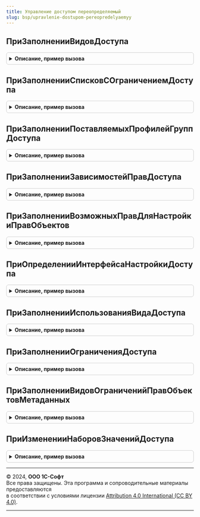 ```yaml
---
title: Управление доступом переопределяемый
slug: bsp/upravlenie-dostupom-pereopredelyaemyy
---
```



## ПриЗаполненииВидовДоступа
<details style="margin: 1em 0; padding: 0.5em; border: 1px solid #ccc; border-radius: 6px;">

<summary style="font-weight: bold; cursor: pointer;">Описание, пример вызова</summary>

```bsl

// Заполняет виды доступа, используемые в ограничениях прав доступа.
// Примечание: виды доступа Пользователи и ВнешниеПользователи предопределены,
// но их можно удалить из списка ВидыДоступа, если они не требуются для ограничения прав доступа.
//
// Параметры:
//  ВидыДоступа - ТаблицаЗначений:
//   * Имя                    - Строка - имя, используемое в описании поставляемых
//                                       профилей групп доступа и текстах ОДД.
//   * Представление          - Строка - представляет вид доступа в профилях и группах доступа.
//   * ТипЗначений            - Тип    - тип ссылки значений доступа,
//                                       например Тип("СправочникСсылка.Номенклатура").
//   * ТипГруппЗначений       - Тип    - тип ссылки групп значений доступа,
//                                       например Тип("СправочникСсылка.ГруппыДоступаНоменклатуры").
//   * НесколькоГруппЗначений - Булево - Истина указывает, что для значения доступа (Номенклатуры) можно
//                                       выбрать несколько групп значений (Групп доступа номенклатуры).
//
// Пример:
//  1. Для настройки прав доступа в разрезе организаций:
//  ВидДоступа = ВидыДоступа.Добавить();
//  ВидДоступа.Имя = "Организации";
//  ВидДоступа.Представление = НСтр("ru = 'Организации'");
//  ВидДоступа.ТипЗначений   = Тип("СправочникСсылка.Организации");
//
//  2. Для настройки прав доступа в разрезе групп партнеров:
//  ВидДоступа = ВидыДоступа.Добавить();
//  ВидДоступа.Имя = "ГруппыПартнеров";
//  ВидДоступа.Представление    = НСтр("ru = 'Группы партнеров'");
//  ВидДоступа.ТипЗначений      = Тип("СправочникСсылка.Партнеры");
//  ВидДоступа.ТипГруппЗначений = Тип("СправочникСсылка.ГруппыДоступаПартнеров");
//
Процедура ПриЗаполненииВидовДоступа(ВидыДоступа) Экспорт
```

Пример вызова
```bsl
УправлениеДоступомПереопределяемый.ПриЗаполненииВидовДоступа(ВидыДоступа) 
```
</details>

## ПриЗаполненииСписковСОграничениемДоступа
<details style="margin: 1em 0; padding: 0.5em; border: 1px solid #ccc; border-radius: 6px;">

<summary style="font-weight: bold; cursor: pointer;">Описание, пример вызова</summary>

```bsl

// Позволяет указать объекты метаданных, для которых задана логика ограничения доступа к данным.
// В модулях менеджеров указанных списков размещается процедура обработчика, например:
//
//// Параметры:
////   Ограничение - см. УправлениеДоступомПереопределяемый.ПриЗаполненииОграниченияДоступа.Ограничение.
////
//Процедура ПриЗаполненииОграниченияДоступа(Ограничение) Экспорт
//
//  Ограничение.Текст =
//  "РазрешитьЧтениеИзменение
//  |ГДЕ
//  |	ЗначениеРазрешено(Организация)
//  |	И ЗначениеРазрешено(Контрагент)";
//
//КонецПроцедуры
//
// Логика ограничения доступа к данным также может быть переопределена в процедуре
// УправлениеДоступомПереопределяемый.ПриЗаполненииОграниченияДоступа.
//
// Параметры:
//  Списки - Соответствие из КлючИЗначение - списки с ограничением доступа:
//             * Ключ     - ОбъектМетаданных - список с ограничением доступа.
//             * Значение - Булево - Истина - текст ограничения в модуле менеджера,
//                                   Ложь   - текст ограничения в этом переопределяемом
//                          модуле в процедуре ПриЗаполненииОграниченияДоступа.
//
Процедура ПриЗаполненииСписковСОграничениемДоступа(Списки) Экспорт
```

Пример вызова
```bsl
УправлениеДоступомПереопределяемый.ПриЗаполненииСписковСОграничениемДоступа(Списки) 
```
</details>

## ПриЗаполненииПоставляемыхПрофилейГруппДоступа
<details style="margin: 1em 0; padding: 0.5em; border: 1px solid #ccc; border-radius: 6px;">

<summary style="font-weight: bold; cursor: pointer;">Описание, пример вызова</summary>

```bsl

// Заполняет описания поставляемых профилей групп доступа и
// переопределяет параметры обновления профилей и групп доступа.
//
// Для автоматической подготовки содержимого процедуры следует воспользоваться инструментами
// разработчика для подсистемы Управление доступом.
//
// Параметры:
//  ОписанияПрофилей - Массив из см. УправлениеДоступом.НовоеОписаниеПрофиляГруппДоступа,
//                               см. УправлениеДоступом.НовоеОписаниеПапкиПрофилейГруппДоступа
//  ПараметрыОбновления - Структура:
//   * ОбновлятьИзмененныеПрофили - Булево - начальное значение Истина.
//   * ЗапретитьИзменениеПрофилей - Булево - начальное значение Истина.
//       Если установить Ложь, тогда поставляемые профили можно не только просматривать, но и редактировать.
//   * ОбновлятьГруппыДоступа     - Булево - начальное значение Истина.
//   * ОбновлятьГруппыДоступаСУстаревшимиНастройками - Булево - начальное значение Ложь.
//       Если установить Истина, то настройки значений, выполненные администратором для
//       вида доступа, который был удален из профиля, будут также удалены из групп доступа.
//
// Пример:
//  ОписаниеПрофиля = УправлениеДоступом.НовоеОписаниеПрофиляГруппДоступа();
//  ОписаниеПрофиля.Имя           = "Менеджер";
//  ОписаниеПрофиля.Идентификатор = "75fa0ecb-98aa-11df-b54f-e0cb4ed5f655";
//  ОписаниеПрофиля.Наименование  = НСтр("ru = 'Менеджер по продажам'", ОбщегоНазначения.КодОсновногоЯзыка());
//  ОписаниеПрофиля.Роли.Добавить("ЗапускВебКлиента");
//  ОписаниеПрофиля.Роли.Добавить("ЗапускТонкогоКлиента");
//  ОписаниеПрофиля.Роли.Добавить("БазовыеПраваБСП");
//  ОписаниеПрофиля.Роли.Добавить("Подсистема_Продажи");
//  ОписаниеПрофиля.Роли.Добавить("ДобавлениеИзменениеДокументовПокупателей");
//  ОписаниеПрофиля.Роли.Добавить("ПросмотрОтчетаКнигаПокупок");
//  ОписанияПрофилей.Добавить(ОписаниеПрофиля);
//
//  ОписаниеПапки = УправлениеДоступом.НовоеОписаниеПапкиПрофилейГруппДоступа();
//  ОписаниеПапки.Имя           = "ДополнительныеПрофили";
//  ОписаниеПапки.Идентификатор = "69a066e7-ce81-11eb-881c-b06ebfbf08c7";
//  ОписаниеПапки.Наименование  = НСтр("ru = 'Дополнительные профили'", ОбщегоНазначения.КодОсновногоЯзыка());
//  ОписанияПрофилей.Добавить(ОписаниеПапки);
//
//  ОписаниеПрофиля = УправлениеДоступом.НовоеОписаниеПрофиляГруппДоступа();
//  ОписаниеПрофиля.Родитель = "ДополнительныеПрофили";
//  ОписаниеПрофиля.Идентификатор = "70179f20-2315-11e6-9bff-d850e648b60c";
//  ОписаниеПрофиля.Наименование = НСтр("ru = 'Редактирование, отправка по почте, сохранение в файл печатных форм (дополнительно)'",
//  	ОбщегоНазначения.КодОсновногоЯзыка());
//  ОписаниеПрофиля.Описание = НСтр("ru = 'Дополнительно назначается пользователям, которым должна быть доступна возможность редактирования,
//  	|перед печатью, отправка по почте и сохранение в файл сформированных печатных форм.'");
//  ОписаниеПрофиля.Роли.Добавить("РедактированиеПечатныхФорм");
//  ОписанияПрофилей.Добавить(ОписаниеПрофиля);
//
Процедура ПриЗаполненииПоставляемыхПрофилейГруппДоступа(ОписанияПрофилей, ПараметрыОбновления) Экспорт
```

Пример вызова
```bsl
УправлениеДоступомПереопределяемый.ПриЗаполненииПоставляемыхПрофилейГруппДоступа(ОписанияПрофилей, ПараметрыОбновления) 
```
</details>

## ПриЗаполненииЗависимостейПравДоступа
<details style="margin: 1em 0; padding: 0.5em; border: 1px solid #ccc; border-radius: 6px;">

<summary style="font-weight: bold; cursor: pointer;">Описание, пример вызова</summary>

```bsl

// Заполняет зависимости прав доступа "подчиненного" объекта (например, задачи ЗадачаИсполнителя),
// от "ведущего" объекта (например,  бизнес-процесса Задание), которые отличаются от стандартных.
//
// Зависимости прав используются в стандартном шаблоне ограничения доступа для вида доступа "Объект".
// 1. Стандартно при чтении "подчиненного" объекта
//    проверяется наличие права чтения "ведущего" объекта и
//    проверяется отсутствие ограничения чтения "ведущего" объекта.
// 2. Стандартно при добавлении, изменении, удалении "подчиненного" объекта
//    проверяется наличие права изменения "ведущего" объекта и
//    проверяется отсутствие ограничения изменения "ведущего" объекта.
//
// Допускается только одно переназначение по сравнению со стандартным -
// в пункте 2 вместо проверки права изменения "ведущего" объекта установить
// проверку права чтения "ведущего" объекта.
//
// Параметры:
//  ЗависимостиПрав - ТаблицаЗначений:
//   * ВедущаяТаблица     - Строка - например Метаданные.БизнесПроцессы.Задание.ПолноеИмя().
//   * ПодчиненнаяТаблица - Строка - например Метаданные.Задачи.ЗадачаИсполнителя.ПолноеИмя().
//
Процедура ПриЗаполненииЗависимостейПравДоступа(ЗависимостиПрав) Экспорт
```

Пример вызова
```bsl
УправлениеДоступомПереопределяемый.ПриЗаполненииЗависимостейПравДоступа(ЗависимостиПрав) 
```
</details>

## ПриЗаполненииВозможныхПравДляНастройкиПравОбъектов
<details style="margin: 1em 0; padding: 0.5em; border: 1px solid #ccc; border-radius: 6px;">

<summary style="font-weight: bold; cursor: pointer;">Описание, пример вызова</summary>

```bsl

// Заполняет описания возможных прав, назначаемых для объектов указанных типов.
//
// Параметры:
//  ВозможныеПрава - ТаблицаЗначений:
//   * ВладелецПрав - Строка - полное имя таблицы значения доступа.
//
//   * Имя          - Строка - идентификатор права, например ИзменениеПапок. Право с именем УправлениеПравами
//                  должно быть обязательно определено для общей формы настройки прав "Права доступа".
//                  УправлениеПравами - это право на изменение прав по владельцу прав, которое проверяется
//                  при открытии ОбщаяФорма.НастройкиПравОбъектов.
//
//   * Заголовок    - Строка - заголовок права, например в форме НастройкиПравОбъектов:
//                  "Изменение.
//                  |папок".
//
//   * Подсказка    - Строка - подсказка к заголовку права,
//                  например "Добавление, изменение и пометка удаления папок".
//
//   * НачальноеЗначение - Булево - начальное значение флажка права при добавлении новой строки
//                  в форме "Права доступа".
//
//   * ТребуемыеПрава - Массив из Строка - имена прав, требуемых для этого права -
//                  например, право "ДобавлениеФайлов" требует права "ИзменениеФайлов".
//
//   * ЧтениеВТаблицах - Массив из Строка - полные имена таблиц, для которых это право обозначает право Чтение.
//                  Возможно использование символа "*", который обозначает "для всех остальных таблиц",
//                  т.к. право Чтение может зависеть только от права Чтение, то имеет смысл только символ "*"
//                  (требуется для работы шаблонов ограничения доступа).
//
//   * ИзменениеВТаблицах - Массив из Строка - полные имена таблиц, для которых это право обозначает право Изменение.
//                  Возможно использование символа "*", который обозначает "для всех остальных таблиц"
//                  (требуется для работы шаблонов ограничения доступа).
//
Процедура ПриЗаполненииВозможныхПравДляНастройкиПравОбъектов(ВозможныеПрава) Экспорт
```

Пример вызова
```bsl
УправлениеДоступомПереопределяемый.ПриЗаполненииВозможныхПравДляНастройкиПравОбъектов(ВозможныеПрава) 
```
</details>

## ПриОпределенииИнтерфейсаНастройкиДоступа
<details style="margin: 1em 0; padding: 0.5em; border: 1px solid #ccc; border-radius: 6px;">

<summary style="font-weight: bold; cursor: pointer;">Описание, пример вызова</summary>

```bsl

// Определяет вид используемого интерфейса пользователя для настройки доступа.
//
// Параметры:
//  УпрощенныйИнтерфейс - Булево - начальное значение Ложь.
//
Процедура ПриОпределенииИнтерфейсаНастройкиДоступа(УпрощенныйИнтерфейс) Экспорт
```

Пример вызова
```bsl
УправлениеДоступомПереопределяемый.ПриОпределенииИнтерфейсаНастройкиДоступа(УпрощенныйИнтерфейс) 
```
</details>

## ПриЗаполненииИспользованияВидаДоступа
<details style="margin: 1em 0; padding: 0.5em; border: 1px solid #ccc; border-radius: 6px;">

<summary style="font-weight: bold; cursor: pointer;">Описание, пример вызова</summary>

```bsl

// Заполняет использование видов доступа в зависимости от функциональных опций конфигурации,
// например, ИспользоватьГруппыДоступаНоменклатуры.
//
// Параметры:
//  ВидДоступа    - Строка - имя вида доступа, заданное в процедуре ПриЗаполненииВидовДоступа.
//  Использование - Булево - начальное значение Истина.
//
Процедура ПриЗаполненииИспользованияВидаДоступа(ВидДоступа, Использование) Экспорт
```

Пример вызова
```bsl
УправлениеДоступомПереопределяемый.ПриЗаполненииИспользованияВидаДоступа(ВидДоступа, Использование) 
```
</details>

## ПриЗаполненииОграниченияДоступа
<details style="margin: 1em 0; padding: 0.5em; border: 1px solid #ccc; border-radius: 6px;">

<summary style="font-weight: bold; cursor: pointer;">Описание, пример вызова</summary>

```bsl

// Позволяет переопределить ограничение, указанное в модуле менеджера объекта метаданных.
//
// Параметры:
//  Список - ОбъектМетаданных - список, для которого нужно вернуть текст ограничения.
//                              В процедуре ПриЗаполненииСписковСОграничениемДоступа нужно
//                              указать для списка значение Ложь, иначе вызова не будет.
//
//  Ограничение - Структура:
//    * Текст                             - Строка - ограничение доступа для пользователей.
//                                          Если пустая строка, значит, доступ разрешен.
//    * ТекстДляВнешнихПользователей      - Строка - ограничение доступа для внешних пользователей.
//                                          Если пустая строка, значит, доступ запрещен.
//    * ПоВладельцуБезЗаписиКлючейДоступа - Неопределено - определить автоматически.
//                                        - Булево - если Ложь, то всегда записывать ключи доступа,
//                                          если Истина, тогда не записывать ключи доступа,
//                                          а использовать ключи доступа владельца (требуется,
//                                          чтобы ограничение было строго по объекту-владельцу).
//   * ПоВладельцуБезЗаписиКлючейДоступаДляВнешнихПользователей - Неопределено, Булево - также
//                                          как у параметра ПоВладельцуБезЗаписиКлючейДоступа.
//
Процедура ПриЗаполненииОграниченияДоступа(Список, Ограничение) Экспорт
```

Пример вызова
```bsl
УправлениеДоступомПереопределяемый.ПриЗаполненииОграниченияДоступа(Список, Ограничение) 
```
</details>

## ПриЗаполненииВидовОграниченийПравОбъектовМетаданных
<details style="margin: 1em 0; padding: 0.5em; border: 1px solid #ccc; border-radius: 6px;">

<summary style="font-weight: bold; cursor: pointer;">Описание, пример вызова</summary>

```bsl

// Заполняет состав видов доступа, используемых при ограничении прав объектов метаданных.
// Если состав видов доступа не заполнен, отчет "Права доступа" покажет некорректные сведения.
//
// Обязательно требуется заполнить только виды доступа, используемые в шаблонах ограничения доступа
// явно, а виды доступа, используемые в наборах значений доступа, могут быть получены из текущего
// состояния регистра сведений НаборыЗначенийДоступа.
//
//  Для автоматической подготовки содержимого процедуры следует воспользоваться инструментами
// разработчика для подсистемы Управление доступом.
//
// Параметры:
//  Описание     - Строка - многострочная строка формата <Таблица>.<Право>.<ВидДоступа>[.Таблица объекта],
//                 например, "Документ.ПриходнаяНакладная.Чтение.Организации",
//                           "Документ.ПриходнаяНакладная.Чтение.Контрагенты",
//                           "Документ.ПриходнаяНакладная.Изменение.Организации",
//                           "Документ.ПриходнаяНакладная.Изменение.Контрагенты",
//                           "Документ.ЭлектронныеПисьма.Чтение.Объект.Документ.ЭлектронныеПисьма",
//                           "Документ.ЭлектронныеПисьма.Изменение.Объект.Документ.ЭлектронныеПисьма",
//                           "Документ.Файлы.Чтение.Объект.Справочник.ПапкиФайлов",
//                           "Документ.Файлы.Чтение.Объект.Документ.ЭлектронноеПисьмо",
//                           "Документ.Файлы.Изменение.Объект.Справочник.ПапкиФайлов",
//                           "Документ.Файлы.Изменение.Объект.Документ.ЭлектронноеПисьмо".
//                 Вид доступа Объект предопределен как литерал. Этот вид доступа используется в
//                 шаблонах ограничений доступа как "ссылка" на другой объект, по которому
//                 ограничивается текущий объект таблицы.
//                 Когда вид доступа "Объект" задан, также требуется задать типы таблиц,
//                 которые используются для этого вида доступа. Т.е. перечислить типы,
//                 которые соответствуют полю, использованному в шаблоне ограничения доступа
//                 в паре с видом доступа "Объект". При перечислении типов по виду доступа "Объект"
//                 нужно перечислить только те типы поля, которые есть
//                 у поля РегистрыСведений.НаборыЗначенийДоступа.Объект, остальные типы лишние.
//
Процедура ПриЗаполненииВидовОграниченийПравОбъектовМетаданных(Описание) Экспорт
```

Пример вызова
```bsl
УправлениеДоступомПереопределяемый.ПриЗаполненииВидовОграниченийПравОбъектовМетаданных(Описание) 
```
</details>

## ПриИзмененииНаборовЗначенийДоступа
<details style="margin: 1em 0; padding: 0.5em; border: 1px solid #ccc; border-radius: 6px;">

<summary style="font-weight: bold; cursor: pointer;">Описание, пример вызова</summary>

```bsl

// Позволяет реализовать перезапись зависимых наборов значений доступа других объектов.
//
// Вызывается из процедур
//  УправлениеДоступомСлужебный.ЗаписатьНаборыЗначенийДоступа,
//  УправлениеДоступомСлужебный.ЗаписатьЗависимыеНаборыЗначенийДоступа.
//
// Параметры:
//  Ссылка - ЛюбаяСсылка - ссылка на объект, для которого записываются наборы значений доступа.
//
//  СсылкиНаЗависимыеОбъекты - Массив - массив элементов типа СправочникСсылка, ДокументСсылка и т. п.
//                 Содержит ссылки на объекты с зависимыми наборами значений доступа.
//                 Начальное значение - пустой массив.
//
Процедура ПриИзмененииНаборовЗначенийДоступа(Ссылка, СсылкиНаЗависимыеОбъекты) Экспорт
```

Пример вызова
```bsl
УправлениеДоступомПереопределяемый.ПриИзмененииНаборовЗначенийДоступа(Ссылка, СсылкиНаЗависимыеОбъекты) 
```
</details>

---

© 2024, **ООО 1С-Софт**  
Все права защищены. Эта программа и сопроводительные материалы предоставляются  
в соответствии с условиями лицензии [Attribution 4.0 International (CC BY 4.0)](https://creativecommons.org/licenses/by/4.0/legalcode).

---
